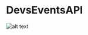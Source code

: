# DevsEventsAPI
![alt text](https://ci4.googleusercontent.com/proxy/AaOMpXbjZvFDz-fEKQOTlpzhtWJ85TK_Yxr-RtN86yhYM-xmJ8eWhzROzQeGMt9m6cZQC8PSEVxahojthoyWYNl8x7OZpSEAyMFoLxCiOSe527J3nl4erKYimns-1_U=s0-d-e1-ft#https://d335luupugsy2.cloudfront.net/cms/files/216530/1602417456/$fevqetajxi)
